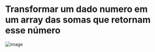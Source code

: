 # Transformar um dado numero em um array das somas que retornam esse número

![image](https://user-images.githubusercontent.com/56644658/137372426-83965fc2-a7f4-4e9a-b59b-7eff26d6addc.png)
